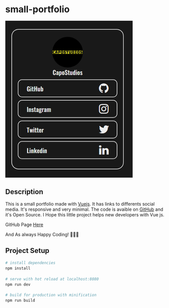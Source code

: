 # small-portfolio 

<img width="400" src="https://github.com/CapoStudios/small-portfolio/blob/mocho/src/assets/screenshot1.png">

## Description
This is a small portfolio made with [Vuejs](https://v3.vuejs.org/).
It has links to differents social media. It's responsive and very minimal. The code is avaible on [GitHub](https://github.com/CapoStudios/small-portfolio) and it's Open Source.
I Hope this little project helps new developers with Vue js.

GitHub Page [Here](https://capostudios.github.io/small-portfolio/)

And As always Happy Coding! 👨‍💻💪 

## Project Setup

``` bash
# install dependencies
npm install

# serve with hot reload at localhost:8080
npm run dev

# build for production with minification
npm run build
```
